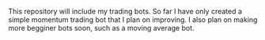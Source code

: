 This repository will include my trading bots. So far I have only created a simple momentum trading bot that I plan on improving. I also plan on making more begginer bots soon, such as a moving average bot.
